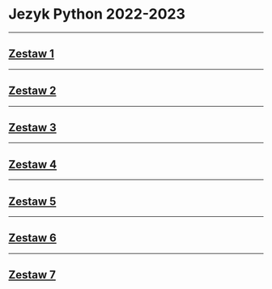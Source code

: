 # Jezyk Python 2022-2023

---

## [Zestaw 1](Zestaw%2001/)

---

## [Zestaw 2](Zestaw%2002/)

---

## [Zestaw 3](Zestaw%2003/)

---

## [Zestaw 4](Zestaw%2004/)

---

## [Zestaw 5](Zestaw%2005/)

---

## [Zestaw 6](Zestaw%2006/)

---

## [Zestaw 7](Zestaw%2007/)
